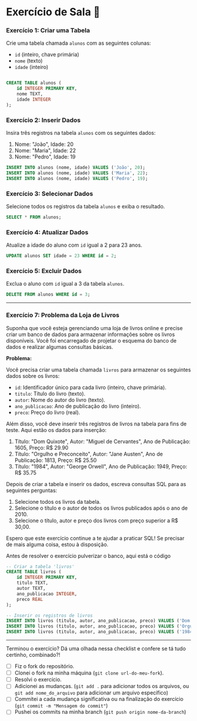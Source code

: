 # Exercício de Sala 🏫  

### Exercício 1: Criar uma Tabela
Crie uma tabela chamada `alunos` com as seguintes colunas:
- `id` (inteiro, chave primária)
- `nome` (texto)
- `idade` (inteiro)

```sql

CREATE TABLE alunos (
    id INTEGER PRIMARY KEY,
    nome TEXT,
    idade INTEGER
);

```

### Exercício 2: Inserir Dados
Insira três registros na tabela `alunos` com os seguintes dados:
1. Nome: "João", Idade: 20
2. Nome: "Maria", Idade: 22
3. Nome: "Pedro", Idade: 19

```sql
INSERT INTO alunos (nome, idade) VALUES ('João', 20);
INSERT INTO alunos (nome, idade) VALUES ('Maria', 22);
INSERT INTO alunos (nome, idade) VALUES ('Pedro', 19);

```

### Exercício 3: Selecionar Dados
Selecione todos os registros da tabela `alunos` e exiba o resultado.

```sql
SELECT * FROM alunos;
```

### Exercício 4: Atualizar Dados
Atualize a idade do aluno com `id` igual a 2 para 23 anos.

```SQL
UPDATE alunos SET idade = 23 WHERE id = 2;
```

### Exercício 5: Excluir Dados
Exclua o aluno com `id` igual a 3 da tabela `alunos`.

```SQL
DELETE FROM alunos WHERE id = 3;
```

---

### Exercício 7: Problema da Loja de Livros

Suponha que você esteja gerenciando uma loja de livros online e precise criar um banco de dados para armazenar informações sobre os livros disponíveis. Você foi encarregado de projetar o esquema do banco de dados e realizar algumas consultas básicas.

**Problema:**

Você precisa criar uma tabela chamada `livros` para armazenar os seguintes dados sobre os livros:

- `id`: Identificador único para cada livro (inteiro, chave primária).
- `titulo`: Título do livro (texto).
- `autor`: Nome do autor do livro (texto).
- `ano_publicacao`: Ano de publicação do livro (inteiro).
- `preco`: Preço do livro (real).

Além disso, você deve inserir três registros de livros na tabela para fins de teste. Aqui estão os dados para inserção:

1. Título: "Dom Quixote", Autor: "Miguel de Cervantes", Ano de Publicação: 1605, Preço: R$ 29.90
2. Título: "Orgulho e Preconceito", Autor: "Jane Austen", Ano de Publicação: 1813, Preço: R$ 25.50
3. Título: "1984", Autor: "George Orwell", Ano de Publicação: 1949, Preço: R$ 35.75

Depois de criar a tabela e inserir os dados, escreva consultas SQL para as seguintes perguntas:

1. Selecione todos os livros da tabela.
2. Selecione o título e o autor de todos os livros publicados após o ano de 2010.
3. Selecione o título, autor e preço dos livros com preço superior a R$ 30,00.

Espero que este exercício continue a te ajudar a praticar SQL! Se precisar de mais alguma coisa, estou à disposição.

Antes de resolver o exercício pulverizar o banco, aqui está o código

```SQL
-- Criar a tabela 'livros'
CREATE TABLE livros (
    id INTEGER PRIMARY KEY,
    titulo TEXT,
    autor TEXT,
    ano_publicacao INTEGER,
    preco REAL
);

-- Inserir os registros de livros
INSERT INTO livros (titulo, autor, ano_publicacao, preco) VALUES ('Dom Quixote', 'Miguel de Cervantes', 1605, 29.90);
INSERT INTO livros (titulo, autor, ano_publicacao, preco) VALUES ('Orgulho e Preconceito', 'Jane Austen', 1813, 25.50);
INSERT INTO livros (titulo, autor, ano_publicacao, preco) VALUES ('1984', 'George Orwell', 1949, 35.75);

```
---

Terminou o exercício? Dá uma olhada nessa checklist e confere se tá tudo certinho, combinado?!

- [ ] Fiz o fork do repositório.
- [ ] Clonei o fork na minha máquina (`git clone url-do-meu-fork`).
- [ ] Resolvi o exercício.
- [ ] Adicionei as mudanças. (`git add .` para adicionar todos os arquivos, ou `git add nome_do_arquivo` para adicionar um arquivo específico)
- [ ] Commitei a cada mudança significativa ou na finalização do exercício (`git commit -m "Mensagem do commit"`)
- [ ] Pushei os commits na minha branch (`git push origin nome-da-branch`)
